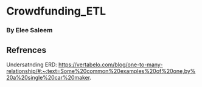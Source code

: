 # Crowdfunding_ETL

### By Elee Saleem

## Refrences

Undersatnding ERD: https://vertabelo.com/blog/one-to-many-relationship/#:~:text=Some%20common%20examples%20of%20one,by%20a%20single%20car%20maker.